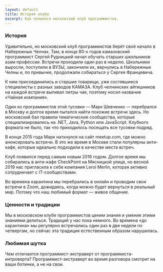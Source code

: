 ```yaml
---
layout: default
title: История клуба
excerpt: Как появился московский клуб программистов.
---
```


### История

Удивительно, но московский клуб программистов берёт своё начало в Набережных Челнах. Там, в конце 80-х годов камазовский программист Сергей Рудницкий начал обучать старших школьников азам профессии. Встречи проходили один раз в неделю. Школьники выросли, поступили в ВУЗЫ, закончили их, вернулись в Набережные Челны и, по привычке, продолжали собираться у Сергея Францевича.

К ним присоединились и старшие товарищи, уже состявшиеся специалисты с разных заводов КАМАЗА. Клуб челнинских айтишников на каждой встрече выпивал литры чая, поэтому носил название «Чайная компания».

Один из программистов этой тусовки — Марк Шевченко — перебрался в Москву и долгое время пытался найти похожие встречи здесь. Но московский бал правили тематические сообщества, которые специализировались на .NET, Java, Python или JavaScript. Клубного формата не было, так что приходилось посещать все тусовки подряд.

В конце 2015 года Марк наткнулся на сайт meetup.com, где можно анонсировать встречи. В это же время в Москве стали популярны анти-кафе, которые идеально подходили в качестве места встреч.

Клуб появился перед самым новым 2016 годом. Долгое время мы собирались в анти-кафе CheckPoint на Мясницкой улице, но весной 2019 нас пригласила к себе компания Leroi Merlin, которая активно сотрудничает с IT-сообществами.

Во времена карантина мы перебрались в онлайн и проводим свои встречи в Zoom, дожидаясь, когда можно будет вернуться в реальный мир. Потому что наш любимый формат — живое общение.

### Ценности и традиции

Мы в московском клубе программистов ценим знания и умения этими знаниями делиться. Традиций у нас пока немного. Во времена «до карантина» мы регулярно встречались один раз в две недели по четвергам, но сейчас эта традиция естественным образом нарушилась.

### Любимая шутка

Чем отличается программист-экстраверт от программиста-интроверта? Программист-экстраверт во время разговора смотрит на ваши ботинки, а не на свои.